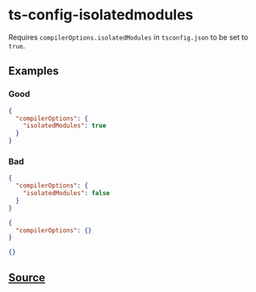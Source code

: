 # ts-config-isolatedmodules

Requires `compilerOptions.isolatedModules` in `tsconfig.json` to be set to `true`.

## Examples

### Good

```json
{
  "compilerOptions": {
    "isolatedModules": true
  }
}
```

### Bad

```json
{
  "compilerOptions": {
    "isolatedModules": false
  }
}
```

```json
{
  "compilerOptions": {}
}
```

```json
{}
```

## [Source](https://azuresdkspecs.z5.web.core.windows.net/TypeScriptSpec.html#ts-config-isolatedmodules)
